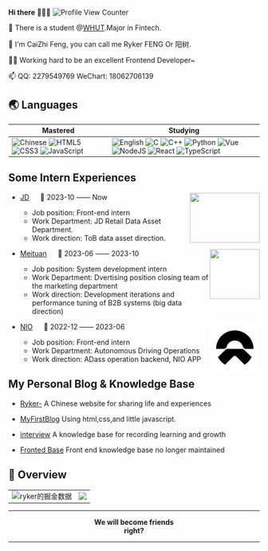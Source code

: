 **Hi there** 🧑🏻‍💻 ![Profile View Counter](https://komarev.com/ghpvc/?username=18062706139fcz)

🏫 There is a student @[WHUT](http://www.whut.edu.cn).Major in Fintech.<br>

🎈 I'm CaiZhi Feng, you can call me Ryker FENG Or 阳树.<br>

👨‍💻 Working hard to be an excellent Frontend Developer~

📫 QQ: 2279549769 WeChart: 18062706139

## 🌏 Languages

| Mastered                                                     | Studying                                                     |
| ------------------------------------------------------------ | ------------------------------------------------------------ |
| ![Chinese](https://img.shields.io/badge/-Chinese-ff0000?style=flat-square) ![HTML5](https://img.shields.io/badge/-HTML5-e34f26?style=flat-square&logo=HTML5&logoColor=fff) ![CSS3](https://img.shields.io/badge/-CSS3-1572b6?style=flat-square&logo=CSS3&labelColor=1572b6) ![JavaScript](https://img.shields.io/badge/JavaScript-F7DF1E?style=flat-square&amp;logo=javascript&amp;logoColor=black) | ![English](https://img.shields.io/badge/-English-239dff?style=flat-square) ![C](https://img.shields.io/badge/-C-a8b9cc?style=flat-square&logo=C&logoColor=fff) ![C++](https://img.shields.io/badge/-C%2b%2b-00599c?style=flat-square&logo=C%2b%2b&logoColor=fff) ![Python](https://img.shields.io/badge/-Python-3776ab?style=flat-square&logo=python&logoColor=fff)  ![Vue](https://img.shields.io/badge/Vue.js-35495E?style=flat-square&amp;logo=vue.js&amp;logoColor=4FC08) ![NodeJS](https://img.shields.io/badge/Node.js-43853D?style=flat-square&amp;logo=node.js&amp;logoColor=white)  ![React](https://img.shields.io/badge/React-20232A?style=flat-square&amp;logo=react&amp;logoColor=61DAFB) ![TypeScript](https://img.shields.io/badge/TypeScript-007ACC?style=flat-square&amp;logo=typescript&amp;logoColor=white) |

## Some Intern Experiences

<tr>
<td>
<div height="20"></div>
  <img align="right" width="140" height="100" src="https://img10.360buyimg.com/img/jfs/t1/199023/6/37257/12539/65361a20F9cac6be6/80afe4b365931a5d.jpg" />

- [JD](https://www.jd.com/) &emsp; 📌 2023-10 —— Now

  - Job position: Front-end intern
  - Work Department: JD Retail Data Asset Department.
  - Work direction: ToB data asset direction.
    </td>
    </tr>
  <div height="20"></div>
    <tr>
    <td>
<img align="right" width="100" height="100" src="https://img05.51jobcdn.com/fansImg/CompLogo/5/4401/4400526/4400526_300.png?636963702107020060" />

- [Meituan](https://home.meituan.com/) &emsp; 📌 2023-06 —— 2023-10

  - Job position: System development intern
  - Work Department: Dvertising position closing team of the marketing department
  - Work direction: Development iterations and performance tuning of B2B systems (big data direction)
    </td>
    </tr>
  <div height="20"></div>
    <tr>
    <td>

<img align="right" width="100" height="100" src="./img/NIO_logo" />

- [NIO](https://www.nio.cn/) &emsp; 📌 2022-12 —— 2023-06

  - Job position: Front-end intern
  - Work Department: Autonomous Driving Operations
  - Work direction: ADass operation backend, NIO APP

</td>
</tr>

## My Personal Blog & Knowledge Base

+ [Ryker-](https://www.rykerfeng.cn) A Chinese website for sharing life and experiences

+ [MyFirstBlog](https://18062706139fcz.github.io/index.html) Using html,css,and little javascript.

+ [interview](https://www.yuque.com/books/share/68dc5e98-568a-46a8-8fd6-65dd0e84efec?) A knowledge base for recording learning and growth

+ [Fronted Base](https://18062706139fcz.github.io/learn-javas/handbook/start.html) Front end knowledge base no longer maintained

## 🔭 Overview

<table>
  <tr>
    <td><img src="https://4sdvg7tqbv.us.aircode.run/juejin?uid=2542507522261965&hide_border=true&type=tokyonight" alt="ryker的掘金数据" style="zoom:100%;" align="left"/></td>
    <td><img src="https://github-readme-stats.vercel.app/api?username=18062706139fcz&show_icons=true&hide_border=true"  style="zoom:100%;" align="left"></td>
  </tr>
</table>


------------

<p align="center"><strong>We will become friends<br>right?</strong></p>

------------
